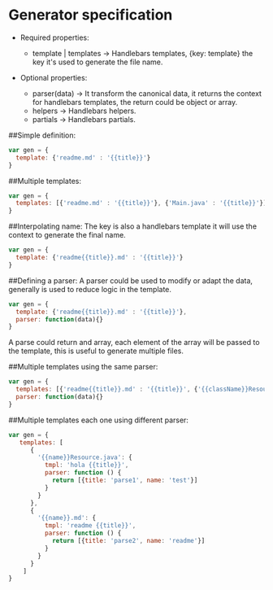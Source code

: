 # Generator specification

 * Required properties:
    * template | templates -> Handlebars templates, {key: template} the key it's used to generate the file name.

 * Optional properties:
    * parser(data) -> It transform the canonical data, it returns the context for handlebars templates, the return could be object or array.
    * helpers -> Handlebars helpers.
    * partials -> Handlebars partials.

##Simple definition:
```javascript
var gen = {
  template: {'readme.md' : '{{title}}'}
}
```
##Multiple templates:
```javascript
var gen = {
  templates: [{'readme.md' : '{{title}}'}, {'Main.java' : '{{title}}'}]
}
```

##Interpolating name:
The key is also a handlebars template it will use the context to generate the final name.
```javascript
var gen = {
  template: {'readme{{title}}.md' : '{{title}}'}
}
```

##Defining a parser:
A parser could be used to modify or adapt the data, generally is used
to reduce logic in the template.
```javascript
var gen = {
  template: {'readme{{title}}.md' : '{{title}}'},
  parser: function(data){}
}
```
A parse could return and array, each element of the array will be passed to the template, this is useful to
generate multiple files.

##Multiple templates using the same parser:
```javascript
var gen = {
  templates: [{'readme{{title}}.md' : '{{title}}', {'{{className}}Resource.java' : '{{title}}'],
  parser: function(data){}
}
```

##Multiple templates each one using different parser:
```javascript
var gen = {
   templates: [
      {
        '{{name}}Resource.java': {
          tmpl: 'hola {{title}}',
          parser: function () {
            return [{title: 'parse1', name: 'test'}]
          }
        }
      },
      {
        '{{name}}.md': {
          tmpl: 'readme {{title}}',
          parser: function () {
            return [{title: 'parse2', name: 'readme'}]
          }
        }
      }
    ]
}
```

